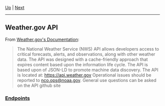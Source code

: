 [Up](../README.md) | [Next](Endpoints/README.md)
<hr>

## Weather.gov API
From [Weather.gov's Documentation](https://www.weather.gov/documentation/services-web-api#/):
>The National Weather Service (NWS) API allows developers access to critical forecasts, alerts, and observations, along with other weather data. The API was designed with a cache-friendly approach that expires content based upon the information life cycle. The API is based upon of JSON-LD to promote machine data discovery.
The API is located at: https://api.weather.gov
Operational issues should be reported to nco.ops@noaa.gov.
General use questions can be asked on the API github site

### [Endpoints](Endpoints/README.md)
